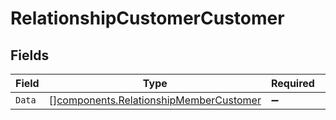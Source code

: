 # RelationshipCustomerCustomer


## Fields

| Field                                                                                        | Type                                                                                         | Required                                                                                     | Description                                                                                  |
| -------------------------------------------------------------------------------------------- | -------------------------------------------------------------------------------------------- | -------------------------------------------------------------------------------------------- | -------------------------------------------------------------------------------------------- |
| `Data`                                                                                       | [][components.RelationshipMemberCustomer](../../models/shared/relationshipmembercustomer.md) | :heavy_minus_sign:                                                                           | N/A                                                                                          |